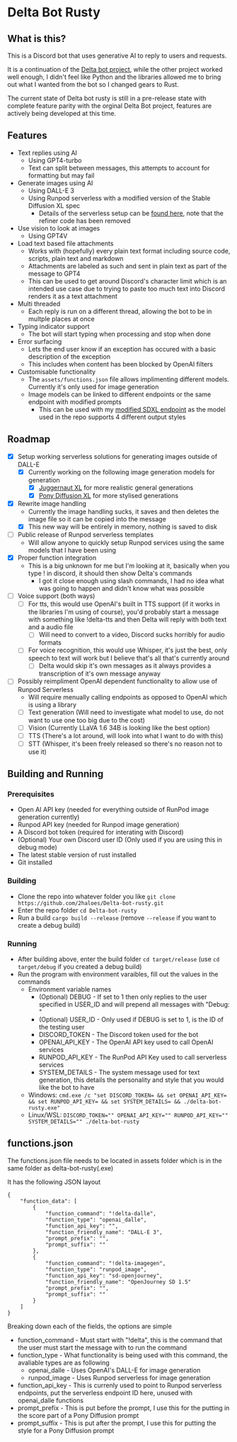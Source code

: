 # Delta Bot Rusty

## What is this?
This is a Discord bot that uses generative AI to reply to users and requests.

It is a continuation of the [Delta bot project](https://github.com/2haloes/Delta-Discord-Bot), while the other project worked well enough, I didn't feel like Python and the libraries allowed me to bring out what I wanted from the bot so I changed gears to Rust.

The current state of Delta bot rusty is still in a pre-release state with complete feature parity with the orginal Delta Bot project, features are actively being developed at this time.

## Features

- Text replies using AI
  - Using GPT4-turbo
  - Text can split between messages, this attempts to account for formatting but may fail
- Generate images using AI
  - Using DALL-E 3
  - Using Runpod serverless with a modified version of the Stable Diffusion XL spec
    - Details of the serverless setup can be [found here](https://github.com/2haloes/worker-sdxl-pony-v8), note that the refiner code has been removed
- Use vision to look at images
  - Using GPT4V
- Load text based file attachments
  - Works with (hopefully) every plain text format including source code, scripts, plain text and markdown
  - Attachments are labeled as such and sent in plain text as part of the message to GPT4
  - This can be used to get around Discord's character limit which is an intended use case due to trying to paste too much text into Discord renders it as a text attachment
- Multi threaded
  - Each reply is run on a different thread, allowing the bot to be in multple places at once
- Typing indicator support
  - The bot will start typing when processing and stop when done
- Error surfacing
  - Lets the end user know if an exception has occured with a basic description of the exception
  - This includes when content has been blocked by OpenAI filters
- Customisable functionality
  - The `assets/functions.json` file allows implimenting different models. Currently it's only used for image generation
  - Image models can be linked to different endpoints or the same endpoint with modified prompts
    - This can be used with my [modified SDXL endpoint](https://github.com/2haloes/worker-sdxl-pony-v8) as the model used in the repo supports 4 different output styles

## Roadmap

- [x] Setup working serverless solutions for generating images outside of DALL-E
  - [x] Currently working on the following image generation models for generation
    - [x] [Juggernaut XL](<https://civitai.com/models/133005/juggernaut-xl>) for more realistic general generations
    - [x] [Pony Diffusion XL](<https://civitai.com/models/257749/pony-diffusion-v6-xl>) for more stylised generations
- [x] Rewrite image handling
  - Currently the image handling sucks, it saves and then deletes the image file so it can be copied into the message
  - [x] This new way will be entirely in memory, nothing is saved to disk
- [ ] Public release of Runpod serverless templates
  - Will allow anyone to quickly setup Runpod services using the same models that I have been using
- [x] Proper function integration
  - This is a big unknown for me but I'm looking at it, basically when you type ! in discord, it should then show Delta's commands
    - I got it close enough using slash commands, I had no idea what was going to happen and didn't know what was possible
- [ ] Voice support (both ways)
  - [ ] For tts, this would use OpenAI's built in TTS support (if it works in the libraries I'm using of course), you'd probably start a message with something like !delta-tts and then Delta will reply with both text and a audio file
    - [ ] Will need to convert to a video, Discord sucks horribly for audio formats
  - [ ] For voice recognition, this would use Whisper, it's just the best, only speech to text will work but I believe that's all that's currently around
    - [ ] Delta would skip it's own messages as it always provides a transcription of it's own message anyway
- [ ] Possibly reimpliment OpenAI dependent functionality to allow use of Runpod Serverless
  - Will require menually calling endpoints as opposed to OpenAI which is using a library
  - [ ] Text generation (Will need to investigate what model to use, do not want to use one too big due to the cost)
  - [ ] Vision (Currently LLaVA 1.6 34B is looking like the best option)
  - [ ] TTS (There's a lot around, will look into what I want to do with this)
  - [ ] STT (Whisper, it's been freely released so there's no reason not to use it)

## Building and Running

### Prerequisites

- Open AI API key (needed for everything outside of RunPod image generation currently)
- Runpod API key (needed for Runpod image generation)
- A Discord bot token (required for interating with Discord)
- (Optional) Your own Discord user ID (Only used if you are using this in debug mode)
- The latest stable version of rust installed
- Git installed

### Building

- Clone the repo into whatever folder you like `git clone https://github.com/2haloes/Delta-bot-rusty.git`
- Enter the repo folder `cd Delta-bot-rusty`
- Run a build `cargo build --release` (remove `--release` if you want to create a debug build)

### Running
- After building above, enter the build folder `cd target/release` (use `cd target/debug` if you created a debug build)
- Run the program with environment varaibles, fill out the values in the commands
  - Environment variable names
    - (Optional) DEBUG - If set to 1 then only replies to the user specified in USER_ID and will prepend all messages with "Debug: "
    - (Optional) USER_ID - Only used if DEBUG is set to 1, is the ID of the testing user
    - DISCORD_TOKEN - The Discord token used for the bot
    - OPENAI_API_KEY - The OpenAI API key used to call OpenAI services
    - RUNPOD_API_KEY - The RunPod API Key used to call serverless services
    - SYSTEM_DETAILS - The system message used for text generation, this details the personality and style that you would like the bot to have
  - Windows: `cmd.exe /c "set DISCORD_TOKEN= && set OPENAI_API_KEY= && set RUNPOD_API_KEY= && set SYSTEM_DETAILS= && ./delta-bot-rusty.exe"`
  - Linux/WSL: `DISCORD_TOKEN="" OPENAI_API_KEY="" RUNPOD_API_KEY="" SYSTEM_DETAILS="" ./delta-bot-rusty`

## functions.json

The functions.json file needs to be located in assets folder which is in the same folder as delta-bot-rusty(.exe)

It has the following JSON layout

```
{
    "function_data": [
        {
            "function_command": "!delta-dalle",
            "function_type": "openai_dalle",
            "function_api_key": "",
            "function_friendly_name": "DALL-E 3",
            "prompt_prefix": "",
            "prompt_suffix": ""
        },
        {
            "function_command": "!delta-imagegen",
            "function_type": "runpod_image",
            "function_api_key": "sd-openjourney",
            "function_friendly_name": "OpenJourney SD 1.5"
            "prompt_prefix": "",
            "prompt_suffix": ""
        }
    ]
}
```

Breaking down each of the fields, the options are simple
- function_command - Must start with "!delta", this is the command that the user must start the message with to run the command
- function_type - What functionality is being used with this command, the avaliable types are as following
  - openai_dalle - Uses OpenAI's DALL-E for image generation
  - runpod_image - Uses Runpod serverless for image generation
- function_api_key - This is currenly used to point to Runpod serverless endpoints, put the serverless endpoint ID here, unused with openai_dalle functions
- prompt_prefix - This is put before the prompt, I use this for the putting in the score part of a Pony Diffusion prompt
- prompt_suffix - This is put after the prompt, I use this for putting the style for a Pony Diffusion prompt
